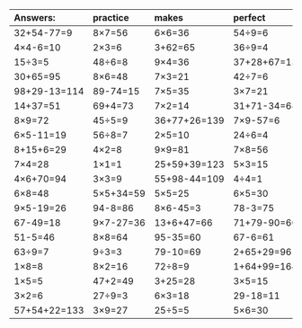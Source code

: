 | Answers: | practice | makes | perfect | ! |
| :--- | :--- | :--- | :--- | :--- |
| 32+54-77=9 | 8×7=56 | 6×6=36 | 54÷9=6 | 9×8=72 | 
| 4×4-6=10 | 2×3=6 | 3+62=65 | 36÷9=4 | 8÷4=2 | 
| 15÷3=5 | 48÷6=8 | 9×4=36 | 37+28+67=132 | 93+39+33=165 | 
| 30+65=95 | 8×6=48 | 7×3=21 | 42÷7=6 | 18÷3=6 | 
| 98+29-13=114 | 89-74=15 | 7×5=35 | 3×7=21 | 20÷5=4 | 
| 14+37=51 | 69+4=73 | 7×2=14 | 31+71-34=68 | 16÷4=4 | 
| 8×9=72 | 45÷5=9 | 36+77+26=139 | 7×9-57=6 | 2×9=18 | 
| 6×5-11=19 | 56÷8=7 | 2×5=10 | 24÷6=4 | 6×9=54 | 
| 8+15+6=29 | 4×2=8 | 9×9=81 | 7×8=56 | 18÷2=9 | 
| 7×4=28 | 1×1=1 | 25+59+39=123 | 5×3=15 | 4×4=16 | 
| 4×6+70=94 | 3×3=9 | 55+98-44=109 | 4÷4=1 | 4×5=20 | 
| 6×8=48 | 5×5+34=59 | 5×5=25 | 6×5=30 | 28÷7=4 | 
| 9×5-19=26 | 94-8=86 | 8×6-45=3 | 78-3=75 | 95+52+28=175 | 
| 67-49=18 | 9×7-27=36 | 13+6+47=66 | 71+79-90=60 | 9×8-53=19 | 
| 51-5=46 | 8×8=64 | 95-35=60 | 67-6=61 | 5×9=45 | 
| 63÷9=7 | 9÷3=3 | 79-10=69 | 2+65+29=96 | 6×6-20=16 | 
| 1×8=8 | 8×2=16 | 72÷8=9 | 1+64+99=164 | 5×2=10 | 
| 1×5=5 | 47+2=49 | 3+25=28 | 3×5=15 | 69+15=84 | 
| 3×2=6 | 27÷9=3 | 6×3=18 | 29-18=11 | 8÷8=1 | 
| 57+54+22=133 | 3×9=27 | 25÷5=5 | 5×6=30 | 8+66=74 | 
